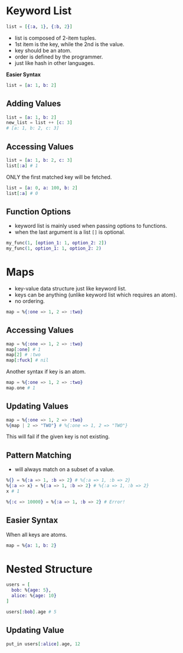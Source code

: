 # Keyword List

```elixir
list = [{:a, 1}, {:b, 2}]
```
- list is composed of 2-item tuples.
- 1st item is the key, while the 2nd is the value.
- key should be an atom.
- order is defined by the programmer.
- just like hash in other languages.

**Easier Syntax**
```elixir
list = [a: 1, b: 2]
```

## Adding Values

```elixir
list = [a: 1, b: 2]
new_list = list ++ [c: 3]
# [a: 1, b: 2, c: 3]
```

## Accessing Values

```elixir
list = [a: 1, b: 2, c: 3]
list[:a] # 1
```

ONLY the first matched key will be fetched.

```elixir
list = [a: 0, a: 100, b: 2]
list[:a] # 0
```

## Function Options

- keyword list is mainly used when passing options to functions.
- when the last argument is a list `[]` is optional.
```elixir
my_func(1, [option_1: 1, option_2: 2])
my_func(1, option_1: 1, option_2: 2)
```

# Maps
- key-value data structure just like keyword list.
- keys can be anything (unlike keyword list which requires an atom).
- no ordering.

```elixir
map = %{:one => 1, 2 => :two}
```

## Accessing Values
```elixir
map = %{:one => 1, 2 => :two}
map[:one] # 1
map[2] # :two
map[:fuck] # nil
```

Another syntax if key is an atom.
```elixir
map = %{:one => 1, 2 => :two}
map.one # 1
```

## Updating Values
```elixir
map = %{:one => 1, 2 => :two}
%{map | 2 => "TWO"} # %{:one => 1, 2 => "TWO"}
```
This will fail if the given key is not existing.

## Pattern Matching
- will always match on a subset of a value.

```elixir
%{} = %{:a => 1, :b => 2} # %{:a => 1, :b => 2}
%{:a => x} = %{:a => 1, :b => 2} # %{:a => 1, :b => 2}
x # 1

%{:c => 10000} = %{:a => 1, :b => 2} # Error!
```

## Easier Syntax

When all keys are atoms.

```elixir
map = %{a: 1, b: 2}
```


# Nested Structure

```elixir
users = [
  bob: %{age: 5},
  alice: %{age: 10}
]

users[:bob].age # 5
```

## Updating Value

```elixir
put_in users[:alice].age, 12
```
